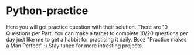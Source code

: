 # Python-practice
Here you will get practice question with their solution.
There are 10 Questions per Part.
You can make a target to complete 10/20 questions per day just like me to get a habbit for  practicing it daily.
Bcoz "Practice makes a Man Perfect" :)
Stay tuned for more intresting projects.

